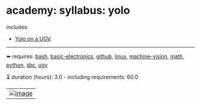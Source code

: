 # academy: syllabus: yolo

includes:
- [Yolo on a UGV](https://github.com/kamangir/bluer-ugv/blob/main/bluer_ugv/docs/arzhang/validation/village-3.md).

---

⬅️ requires: [bash](./bash.md), [basic-electronics](./basic-electronics.md), [github](./github.md), [linux](./linux.md), [machine-vision](./machine-vision.md), [math](./math.md), [python](./python.md), [sbc](./sbc.md), [ugv](./ugv.md)


⏳ duration (hours): 3.0 - including requirements: 60.0

|   |
| --- |
| [![image](https://github.com/kamangir/assets/raw/main/swallow-debug-2025-09-25-13-16-59-rnm7jd/swallow-debug-2025-09-25-13-16-59-rnm7jd.gif?raw=true)](https://github.com/kamangir/bluer-ugv/blob/main/bluer_ugv/docs/arzhang/validation/village-3.md) |
